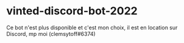# vinted-discord-bot-2022

Ce bot n'est plus disponible et c'est mon choix, il est en location sur Discord, mp moi (clemsytoff#6374)
